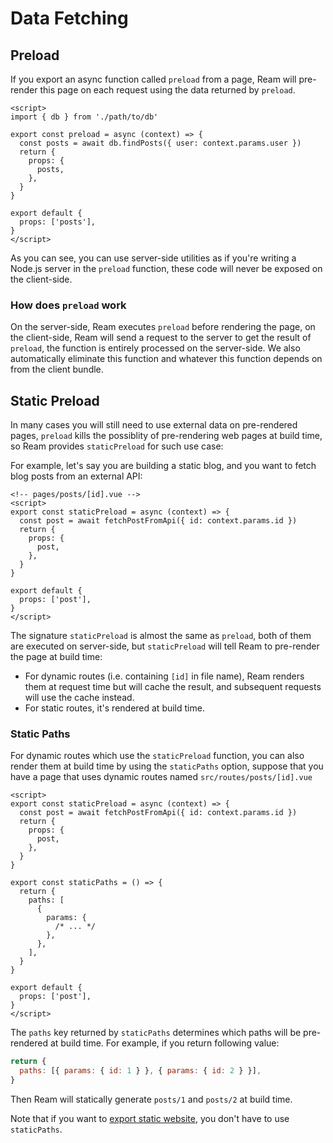 # Data Fetching

## Preload

If you export an async function called `preload` from a page, Ream will pre-render this page on each request using the data returned by `preload`.

```vue
<script>
import { db } from './path/to/db'

export const preload = async (context) => {
  const posts = await db.findPosts({ user: context.params.user })
  return {
    props: {
      posts,
    },
  }
}

export default {
  props: ['posts'],
}
</script>
```

As you can see, you can use server-side utilities as if you're writing a Node.js server in the `preload` function, these code will never be exposed on the client-side.

### How does `preload` work

On the server-side, Ream executes `preload` before rendering the page, on the client-side, Ream will send a request to the server to get the result of `preload`, the function is entirely processed on the server-side. We also automatically eliminate this function and whatever this function depends on from the client bundle.

## Static Preload

In many cases you will still need to use external data on pre-rendered pages, `preload` kills the possiblity of pre-rendering web pages at build time, so Ream provides `staticPreload` for such use case:

For example, let's say you are building a static blog, and you want to fetch blog posts from an external API:

```vue
<!-- pages/posts/[id].vue -->
<script>
export const staticPreload = async (context) => {
  const post = await fetchPostFromApi({ id: context.params.id })
  return {
    props: {
      post,
    },
  }
}

export default {
  props: ['post'],
}
</script>
```

The signature `staticPreload` is almost the same as `preload`, both of them are executed on server-side, but `staticPreload` will tell Ream to pre-render the page at build time:

- For dynamic routes (i.e. containing `[id]` in file name), Ream renders them at request time but will cache the result, and subsequent requests will use the cache instead.
- For static routes, it's rendered at build time.

### Static Paths

For dynamic routes which use the `staticPreload` function, you can also render them at build time by using the `staticPaths` option, suppose that you have a page that uses dynamic routes named `src/routes/posts/[id].vue`

```vue
<script>
export const staticPreload = async (context) => {
  const post = await fetchPostFromApi({ id: context.params.id })
  return {
    props: {
      post,
    },
  }
}

export const staticPaths = () => {
  return {
    paths: [
      {
        params: {
          /* ... */
        },
      },
    ],
  }
}

export default {
  props: ['post'],
}
</script>
```

The `paths` key returned by `staticPaths` determines which paths will be pre-rendered at build time. For example, if you return following value:

```js
return {
  paths: [{ params: { id: 1 } }, { params: { id: 2 } }],
}
```

Then Ream will statically generate `posts/1` and `posts/2` at build time.

Note that if you want to [export static website](/docs/dynamic-or-static#static-sites), you don't have to use `staticPaths`.
